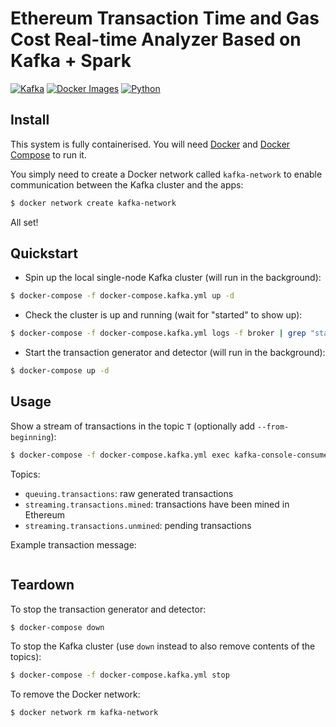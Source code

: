 # Ethereum Transaction Time and Gas Cost Real-time Analyzer Based on Kafka + Spark

[![Kafka](https://img.shields.io/badge/streaming_platform-kafka-black.svg?style=flat-square)](https://kafka.apache.org)
[![Docker Images](https://img.shields.io/badge/docker_images-confluent-orange.svg?style=flat-square)](https://github.com/confluentinc/cp-docker-images)
[![Python](https://img.shields.io/badge/python-3.5+-blue.svg?style=flat-square)](https://www.python.org)

## Install

This system is fully containerised. You will need [Docker](https://docs.docker.com/install/) and [Docker Compose](https://docs.docker.com/compose/) to run it.

You simply need to create a Docker network called `kafka-network` to enable communication between the Kafka cluster and the apps:

```bash
$ docker network create kafka-network
```

All set!

## Quickstart

- Spin up the local single-node Kafka cluster (will run in the background):

```bash
$ docker-compose -f docker-compose.kafka.yml up -d
```

- Check the cluster is up and running (wait for "started" to show up):

```bash
$ docker-compose -f docker-compose.kafka.yml logs -f broker | grep "started"
```

- Start the transaction generator and detector (will run in the background):

```bash
$ docker-compose up -d
```

## Usage

Show a stream of transactions in the topic `T` (optionally add `--from-beginning`):

```bash
$ docker-compose -f docker-compose.kafka.yml exec kafka-console-consumer --bootstrap-server localhost:9092 --topic T
```

Topics:

- `queuing.transactions`: raw generated transactions
- `streaming.transactions.mined`: transactions have been mined in Ethereum
- `streaming.transactions.unmined`: pending transactions

Example transaction message:

```json
```

## Teardown

To stop the transaction generator and detector:

```bash
$ docker-compose down
```

To stop the Kafka cluster (use `down`  instead to also remove contents of the topics):

```bash
$ docker-compose -f docker-compose.kafka.yml stop
```

To remove the Docker network:

```bash
$ docker network rm kafka-network
```
